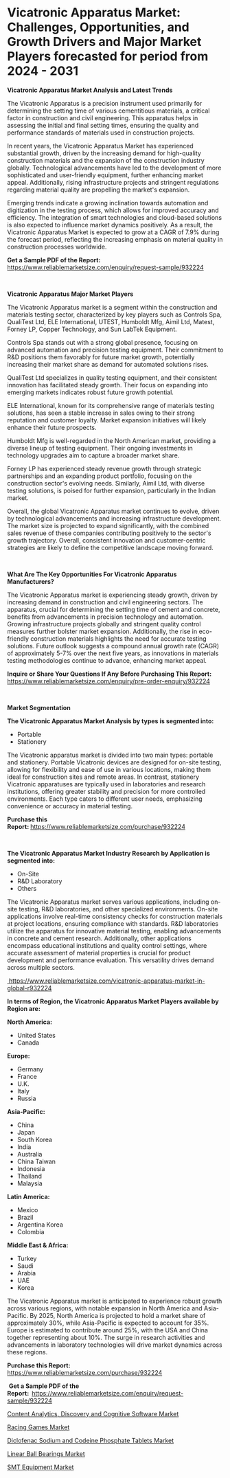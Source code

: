 <p><h1>Vicatronic Apparatus Market: Challenges, Opportunities, and Growth Drivers and Major Market Players forecasted for period from 2024 - 2031</h1></p><p><strong>Vicatronic Apparatus Market Analysis and Latest Trends</strong></p>
<p><p>The Vicatronic Apparatus is a precision instrument used primarily for determining the setting time of various cementitious materials, a critical factor in construction and civil engineering. This apparatus helps in assessing the initial and final setting times, ensuring the quality and performance standards of materials used in construction projects.</p><p>In recent years, the Vicatronic Apparatus Market has experienced substantial growth, driven by the increasing demand for high-quality construction materials and the expansion of the construction industry globally. Technological advancements have led to the development of more sophisticated and user-friendly equipment, further enhancing market appeal. Additionally, rising infrastructure projects and stringent regulations regarding material quality are propelling the market's expansion.</p><p>Emerging trends indicate a growing inclination towards automation and digitization in the testing process, which allows for improved accuracy and efficiency. The integration of smart technologies and cloud-based solutions is also expected to influence market dynamics positively. As a result, the Vicatronic Apparatus Market is expected to grow at a CAGR of 7.9% during the forecast period, reflecting the increasing emphasis on material quality in construction processes worldwide.</p></p>
<p><strong>Get a Sample PDF of the Report:&nbsp;</strong> <a href="https://www.reliablemarketsize.com/enquiry/request-sample/932224?utm_campaign=1186&utm_medium=2&utm_source=Github&utm_content=ia&utm_term=02102024&utm_id=vicatronic-apparatus">https://www.reliablemarketsize.com/enquiry/request-sample/932224</a></p>
<p>&nbsp;</p>
<p><strong>Vicatronic Apparatus Major Market Players</strong></p>
<p><p>The Vicatronic Apparatus market is a segment within the construction and materials testing sector, characterized by key players such as Controls Spa, QualiTest Ltd, ELE International, UTEST, Humboldt Mfg, Aimil Ltd, Matest, Forney LP, Copper Technology, and Sun LabTek Equipment. </p><p>Controls Spa stands out with a strong global presence, focusing on advanced automation and precision testing equipment. Their commitment to R&D positions them favorably for future market growth, potentially increasing their market share as demand for automated solutions rises.</p><p>QualiTest Ltd specializes in quality testing equipment, and their consistent innovation has facilitated steady growth. Their focus on expanding into emerging markets indicates robust future growth potential.</p><p>ELE International, known for its comprehensive range of materials testing solutions, has seen a stable increase in sales owing to their strong reputation and customer loyalty. Market expansion initiatives will likely enhance their future prospects.</p><p>Humboldt Mfg is well-regarded in the North American market, providing a diverse lineup of testing equipment. Their ongoing investments in technology upgrades aim to capture a broader market share.</p><p>Forney LP has experienced steady revenue growth through strategic partnerships and an expanding product portfolio, focusing on the construction sector's evolving needs. Similarly, Aimil Ltd, with diverse testing solutions, is poised for further expansion, particularly in the Indian market.</p><p>Overall, the global Vicatronic Apparatus market continues to evolve, driven by technological advancements and increasing infrastructure development. The market size is projected to expand significantly, with the combined sales revenue of these companies contributing positively to the sector's growth trajectory. Overall, consistent innovation and customer-centric strategies are likely to define the competitive landscape moving forward.</p></p>
<p>&nbsp;</p>
<p><strong>What Are The Key Opportunities For Vicatronic Apparatus Manufacturers?</strong></p>
<p><p>The Vicatronic Apparatus market is experiencing steady growth, driven by increasing demand in construction and civil engineering sectors. The apparatus, crucial for determining the setting time of cement and concrete, benefits from advancements in precision technology and automation. Growing infrastructure projects globally and stringent quality control measures further bolster market expansion. Additionally, the rise in eco-friendly construction materials highlights the need for accurate testing solutions. Future outlook suggests a compound annual growth rate (CAGR) of approximately 5-7% over the next five years, as innovations in materials testing methodologies continue to advance, enhancing market appeal.</p></p>
<p><strong>Inquire or Share Your Questions If Any Before Purchasing This Report:</strong> <a href="https://www.reliablemarketsize.com/enquiry/pre-order-enquiry/932224?utm_campaign=1186&utm_medium=2&utm_source=Github&utm_content=ia&utm_term=02102024&utm_id=vicatronic-apparatus">https://www.reliablemarketsize.com/enquiry/pre-order-enquiry/932224</a></p>
<p>&nbsp;</p>
<p><strong>Market Segmentation</strong></p>
<p><strong>The Vicatronic Apparatus Market Analysis by types is segmented into:</strong></p>
<p><ul><li>Portable</li><li>Stationery</li></ul></p>
<p><p>The Vicatronic apparatus market is divided into two main types: portable and stationery. Portable Vicatronic devices are designed for on-site testing, allowing for flexibility and ease of use in various locations, making them ideal for construction sites and remote areas. In contrast, stationery Vicatronic apparatuses are typically used in laboratories and research institutions, offering greater stability and precision for more controlled environments. Each type caters to different user needs, emphasizing convenience or accuracy in material testing.</p></p>
<p><strong>Purchase this Report:&nbsp;</strong><a href="https://www.reliablemarketsize.com/purchase/932224?utm_campaign=1186&utm_medium=2&utm_source=Github&utm_content=ia&utm_term=02102024&utm_id=vicatronic-apparatus">https://www.reliablemarketsize.com/purchase/932224</a></p>
<p>&nbsp;</p>
<p><strong>The Vicatronic Apparatus Market Industry Research by Application is segmented into:</strong></p>
<p><ul><li>On-Site</li><li>R&D Laboratory</li><li>Others</li></ul></p>
<p><p>The Vicatronic Apparatus market serves various applications, including on-site testing, R&D laboratories, and other specialized environments. On-site applications involve real-time consistency checks for construction materials at project locations, ensuring compliance with standards. R&D laboratories utilize the apparatus for innovative material testing, enabling advancements in concrete and cement research. Additionally, other applications encompass educational institutions and quality control settings, where accurate assessment of material properties is crucial for product development and performance evaluation. This versatility drives demand across multiple sectors.</p></p>
<p><a href="https://www.reliablemarketsize.com/vicatronic-apparatus-market-in-global-r932224?utm_campaign=1186&utm_medium=2&utm_source=Github&utm_content=ia&utm_term=02102024&utm_id=vicatronic-apparatus">&nbsp;https://www.reliablemarketsize.com/vicatronic-apparatus-market-in-global-r932224</a></p>
<p><strong>In terms of Region, the Vicatronic Apparatus Market Players available by Region are:</strong></p>
<p>
    <p> <strong> North America: </strong>
        <ul>
            <li>United States</li>
            <li>Canada</li>
        </ul>
        </p> 
    <p> <strong> Europe: </strong>
        <ul>
            <li>Germany</li>
            <li>France</li>
            <li>U.K.</li>
            <li>Italy</li>
            <li>Russia</li>
        </ul>
        </p> 
    <p> <strong> Asia-Pacific: </strong>
        <ul>
            <li>China</li>
            <li>Japan</li>
            <li>South Korea</li>
            <li>India</li>
            <li>Australia</li>
            <li>China Taiwan</li>
            <li>Indonesia</li>
            <li>Thailand</li>
            <li>Malaysia</li>
        </ul>
        </p> 
    <p> <strong> Latin America: </strong>
        <ul>
            <li>Mexico</li>
            <li>Brazil</li>
            <li>Argentina Korea</li>
            <li>Colombia</li>
        </ul>
        </p> 
    <p> <strong> Middle East & Africa: </strong>
        <ul>
            <li>Turkey</li>
            <li>Saudi</li>
            <li>Arabia</li>
            <li>UAE</li>
            <li>Korea</li>
        </ul>
    </p>
    </p>
<p><p>The Vicatronic Apparatus market is anticipated to experience robust growth across various regions, with notable expansion in North America and Asia-Pacific. By 2025, North America is projected to hold a market share of approximately 30%, while Asia-Pacific is expected to account for 35%. Europe is estimated to contribute around 25%, with the USA and China together representing about 10%. The surge in research activities and advancements in laboratory technologies will drive market dynamics across these regions.</p></p>
<p><strong>Purchase this Report: </strong><a href="https://www.reliablemarketsize.com/purchase/932224?utm_campaign=1186&utm_medium=2&utm_source=Github&utm_content=ia&utm_term=02102024&utm_id=vicatronic-apparatus">https://www.reliablemarketsize.com/purchase/932224</a></p>
<p>&nbsp;<strong>Get a Sample PDF of the Report:&nbsp;&nbsp;</strong><a href="https://www.reliablemarketsize.com/enquiry/request-sample/932224?utm_campaign=1186&utm_medium=2&utm_source=Github&utm_content=ia&utm_term=02102024&utm_id=vicatronic-apparatus">https://www.reliablemarketsize.com/enquiry/request-sample/932224</a></p>
<p><strong></strong></p>
<p><p><a href="https://github.com/AKSHATREPORTPRIME/Market-Research-Report-List-6/blob/main/content-analytics-discovery-and-cognitive-software-market.md?utm_campaign=1186&utm_medium=2&utm_source=Github&utm_content=ia&utm_term=02102024&utm_id=vicatronic-apparatus">Content Analytics, Discovery and Cognitive Software Market</a></p><p><a href="https://github.com/OrlandoHBarks/Market-Research-Report-List-1/blob/main/racing-games-market.md?utm_campaign=1186&utm_medium=2&utm_source=Github&utm_content=ia&utm_term=02102024&utm_id=vicatronic-apparatus">Racing Games Market</a></p><p><a href="https://issuu.com/reportprime-2/docs/diclofenac-sodium-and-codeine-phosp_4f1590e89e168c?utm_campaign=1186&utm_medium=2&utm_source=Github&utm_content=ia&utm_term=02102024&utm_id=vicatronic-apparatus">Diclofenac Sodium and Codeine Phosphate Tablets Market</a></p><p><a href="https://www.linkedin.com/pulse/what-influencing-future-linear-ball-bearings-market-insights-228jc?utm_campaign=1186&utm_medium=2&utm_source=Github&utm_content=ia&utm_term=02102024&utm_id=vicatronic-apparatus">Linear Ball Bearings Market</a></p><p><a href="https://www.linkedin.com/pulse/smt-equipment-market-size-growth-trends-statistics-forecasts-jtsfc?utm_campaign=1186&utm_medium=2&utm_source=Github&utm_content=ia&utm_term=02102024&utm_id=vicatronic-apparatus">SMT Equipment Market</a></p></p>